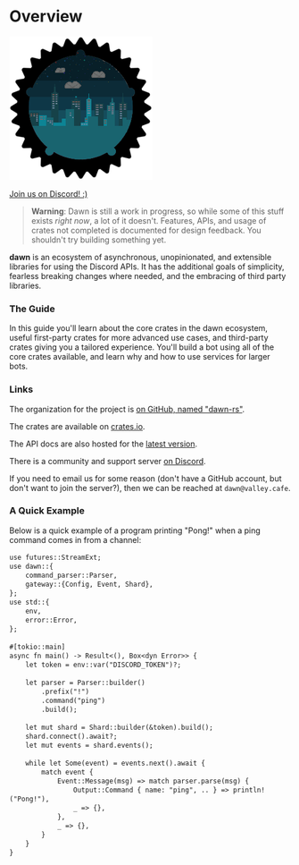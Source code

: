 # Overview

<img
  src="https://raw.githubusercontent.com/dawn-rs/dawn/master/logo.png" 
  alt="dawn logo"
/>

[Join us on Discord! :)][server]

> **Warning**: Dawn is still a work in progress, so while some of this stuff
> exists *right now*, a lot of it doesn't. Features, APIs, and usage of crates
> not completed is documented for design feedback. You shouldn't try building
> something yet.

**dawn** is an ecosystem of asynchronous, unopinionated, and extensible
libraries for using the Discord APIs. It has the additional goals of simplicity,
fearless breaking changes where needed, and the embracing of third party
libraries.

### The Guide

In this guide you'll learn about the core crates in the dawn ecosystem, useful
first-party crates for more advanced use cases, and third-party crates giving
you a tailored experience. You'll build a bot using all of the core crates
available, and learn why and how to use services for larger bots.

### Links

The organization for the project is [on GitHub, named "dawn-rs"][github].

The crates are available on [crates.io].

The API docs are also hosted for the [latest version][docs:latest].

There is a community and support server [on Discord][server].

If you need to email us for some reason (don't have a GitHub account, but don't
want to join the server?), then we can be reached at `dawn@valley.cafe`.

### A Quick Example

Below is a quick example of a program printing "Pong!" when a ping command comes
in from a channel:

```rust,ignore
use futures::StreamExt;
use dawn::{
    command_parser::Parser,
    gateway::{Config, Event, Shard},
};
use std::{
    env,
    error::Error,
};

#[tokio::main]
async fn main() -> Result<(), Box<dyn Error>> {
    let token = env::var("DISCORD_TOKEN")?;

    let parser = Parser::builder()
        .prefix("!")
        .command("ping")
        .build();

    let mut shard = Shard::builder(&token).build();
    shard.connect().await?;
    let mut events = shard.events();

    while let Some(event) = events.next().await {
        match event {
            Event::Message(msg) => match parser.parse(msg) {
                Output::Command { name: "ping", .. } => println!("Pong!"),
                _ => {},
            },
            _ => {},
        }
    }
}
```

[crates.io]: https://crates.io/crates/dawn
[docs:latest]: https://dawn.valley.cafe/docs
[github]: https://github.com/dawn-rs
[server]: https://dawn.valley.cafe/discord
